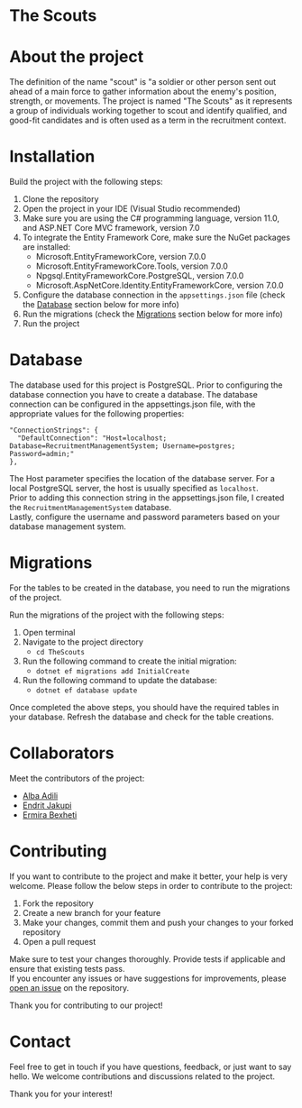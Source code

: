 # The Scouts 

# About the project
The definition of the name "scout" is "a soldier or other person sent out ahead of a main force to gather information about the enemy's position, strength, or movements. The project is named "The Scouts" as it represents a group of individuals working together to scout and identify qualified, and good-fit candidates and is often used as a term in the recruitment context.

# Installation 
Build the project with the following steps:
1. Clone the repository
2. Open the project in your IDE (Visual Studio recommended)
3. Make sure you are using the C# programming language, version 11.0, and ASP.NET Core MVC framework, version 7.0
4. To integrate the Entity Framework Core, make sure the NuGet packages are installed: 
    - Microsoft.EntityFrameworkCore, version 7.0.0
    - Microsoft.EntityFrameworkCore.Tools, version 7.0.0
    - Npgsql.EntityFrameworkCore.PostgreSQL, version 7.0.0
    - Microsoft.AspNetCore.Identity.EntityFrameworkCore, version 7.0.0
5. Configure the database connection in the `appsettings.json` file (check the [Database](#database) section below for more info)
6. Run the migrations (check the [Migrations](#migrations) section below for more info)
7. Run the project

# Database
The database used for this project is PostgreSQL. Prior to configuring the database connection you have to create a database. The database connection can be configured in the appsettings.json file, with the appropriate values for the following properties:
```
"ConnectionStrings": {
  "DefaultConnection": "Host=localhost; Database=RecruitmentManagementSystem; Username=postgres; Password=admin;"
},
```
The Host parameter specifies the location of the database server. For a local PostgreSQL server, the host is usually specified as `localhost`.  
Prior to adding this connection string in the appsettings.json file, I created the `RecruitmentManagementSystem` database.  
Lastly, configure the username and password parameters based on your database management system.

# Migrations
For the tables to be created in the database, you need to run the migrations of the project.  
 
Run the migrations of the project with the following steps:
1. Open terminal 
2. Navigate to the project directory
    - `cd TheScouts`
3. Run the following command to create the initial migration:
    - `dotnet ef migrations add InitialCreate`
5. Run the following command to update the database:
    - `dotnet ef database update`  

Once completed the above steps, you should have the required tables in your database. Refresh the database and check for the table creations. 

# Collaborators
Meet the contributors of the project:
- [Alba Adili](https://gitlab.com/albaadili)
- [Endrit Jakupi](https://gitlab.com/endritjakupi)
- [Ermira Bexheti](https://gitlab.com/ermirab)

# Contributing
If you want to contribute to the project and make it better, your help is very welcome. Please follow the below steps in order to contribute to the project:
1.  Fork the repository
2. Create a new branch for your feature
3. Make your changes, commit them and push your changes to your forked repository
4. Open a pull request

Make sure to test your changes thoroughly. Provide tests if applicable and ensure that existing tests pass.  
If you encounter any issues or have suggestions for improvements, please [open an issue](../../issues) on the repository.

Thank you for contributing to our project!

# Contact
Feel free to get in touch if you have questions, feedback, or just want to say hello. We welcome contributions and discussions related to the project.

Thank you for your interest!


